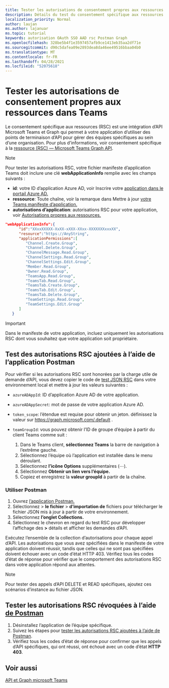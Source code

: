 ```yaml
---
title: Tester les autorisations de consentement propres aux ressources dans Teams
description: Détails du test du consentement spécifique aux ressources Teams postman
localization_priority: Normal
author: laujan
ms.author: lajanuar
ms.topic: tutorial
keywords: autorisation OAuth SSO AAD rsc Postman Graph
ms.openlocfilehash: 328be5b4f1e3597457afb9ce1413eb35aa2df71e
ms.sourcegitcommit: d90c5dafea09e2893dea8da46ee49516bbaa04b0
ms.translationtype: MT
ms.contentlocale: fr-FR
ms.lasthandoff: 04/28/2021
ms.locfileid: "52075618"
---
```

# <a name="test-resource-specific-consent-permissions-in-teams"></a>Tester les autorisations de consentement propres aux ressources dans Teams

Le consentement spécifique aux ressources (RSC) est une intégration d’API Microsoft Teams et Graph qui permet à votre application d’utiliser des points de terminaison d’API pour gérer des équipes spécifiques au sein d’une organisation. Pour plus d’informations, voir consentement spécifique à la [ressource (RSC) — Microsoft Teams Graph API](resource-specific-consent.md).

> [!NOTE]
> Pour tester les autorisations RSC, votre fichier manifeste d’application Teams doit inclure une clé **webApplicationInfo** remplie avec les champs suivants :
>
> - **id**: votre ID d’application Azure AD, voir Inscrire votre [application dans le portail Azure AD.](resource-specific-consent.md#register-your-app-with-microsoft-identity-platform-via-the-azure-ad-portal)
> - **ressource**: Toute chaîne, voir la remarque dans Mettre à jour [votre Teams manifeste d’application.](resource-specific-consent.md#update-your-teams-app-manifest)
> - **autorisations d’application**: autorisations RSC pour votre application, voir [Autorisations propres aux ressources.](resource-specific-consent.md#resource-specific-permissions)

```json
"webApplicationInfo":{
      "id":"XXxxXXXXX-XxXX-xXXX-XXxx-XXXXXXXxxxXX",
      "resource":"https://AnyString",
      "applicationPermissions":[
         "Channel.Create.Group",
         "Channel.Delete.Group",
         "ChannelMessage.Read.Group",
         "ChannelSettings.Read.Group",
         "ChannelSettings.Edit.Group",
         "Member.Read.Group",
         "Owner.Read.Group",
         "TeamsApp.Read.Group",
         "TeamsTab.Read.Group",
         "TeamsTab.Create.Group",
         "TeamsTab.Edit.Group",
         "TeamsTab.Delete.Group",
         "TeamSettings.Read.Group",
         "TeamSettings.Edit.Group"
      ]
   }
```

> [!IMPORTANT]
> Dans le manifeste de votre application, incluez uniquement les autorisations RSC dont vous souhaitez que votre application soit propriétaire.

## <a name="test-added-rsc-permissions-using-the-postman-app"></a>Test des autorisations RSC ajoutées à l’aide de l’application Postman

Pour vérifier si les autorisations RSC sont honorées par la charge utile de demande d’API, vous devez copier le code de [test JSON RSC](test-rsc-json-file.md) dans votre environnement local et mettre à jour les valeurs suivantes :

* `azureADAppId`: ID d’application Azure AD de votre application.
* `azureADAppSecret`: mot de passe de votre application Azure AD.
* `token_scope`: l’étendue est requise pour obtenir un jeton. définissez la valeur sur https://graph.microsoft.com/.default .
* `teamGroupId`: vous pouvez obtenir l’ID de groupe d’équipe à partir du client Teams comme suit :

    1. Dans le Teams client, **sélectionnez Teams** la barre de navigation à l’extrême gauche.
    2. Sélectionnez l’équipe où l’application est installée dans le menu déroulant.
    3. Sélectionnez **l’icône Options** supplémentaires (&#8943;).
    4. Sélectionnez **Obtenir un lien vers l’équipe.** 
    5. Copiez et enregistrez la **valeur groupId** à partir de la chaîne.

### <a name="use-postman"></a>Utiliser Postman

1. Ouvrez [l’application Postman.](https://www.postman.com)
2. Sélectionnez   >  **le fichier**  >  **d’importation de** fichiers pour télécharger le fichier JSON mis à jour à partir de votre environnement.  
3. Sélectionnez **l’onglet Collections.** 
4. Sélectionnez le chevron en regard du test RSC pour développer l’affichage des **>** détails et afficher les demandes d’API. 

Exécutez l’ensemble de la collection d’autorisations pour chaque appel d’API. Les autorisations que vous avez spécifiées dans le manifeste de votre application doivent réussir, tandis que celles qui ne sont pas spécifiées doivent échouer avec un code d’état HTTP 403. Vérifiez tous les codes d’état de réponse pour vérifier que le comportement des autorisations RSC dans votre application répond aux attentes.

> [!NOTE]
> Pour tester des appels d’API DELETE et READ spécifiques, ajoutez ces scénarios d’instance au fichier JSON.

## <a name="test-revoked-rsc-permissions-using-postman"></a>Tester les autorisations RSC révoquées à l’aide [de Postman](https://www.postman.com/)

1. Désinstallez l’application de l’équipe spécifique.
2. Suivez les étapes pour [tester les autorisations RSC ajoutées à l’aide de Postman](#test-added-rsc-permissions-using-the-postman-app).
3. Vérifiez tous les codes d’état de réponse pour confirmer que les appels d’API spécifiques, qui ont réussi, ont échoué avec un code d’état **HTTP 403**.

## <a name="see-also"></a>Voir aussi

[API et Graph microsoft Teams](/graph/api/resources/teams-api-overview?view=graph-rest-1.0&preserve-view=true)

